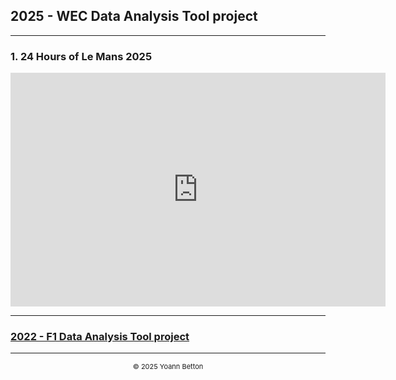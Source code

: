 ## 2025 - WEC Data Analysis Tool project

---

### 1. 24 Hours of Le Mans 2025


<iframe title="AnalysisWithSections" width="600" height="373.5" src="https://app.powerbi.com/view?r=eyJrIjoiNmYyM2JiNTItMzBmZS00NjY5LTlmZGYtNWI4MmNjYzA4OTEzIiwidCI6IjZmYmZkYTI0LWJjZGUtNGY3MS04OTVlLWIyZTIyZjIwOTQ3MyIsImMiOjh9" frameborder="0" allowFullScreen="true"></iframe>


---

### [2022 - F1 Data Analysis Tool project](/page/f1-2022)

---

<div style="text-align: center">
  <p style="font-size:11px">&copy; 2025 Yoann Betton</p>
</div>

<!-- ---

<p style="font-size:11px">Page generated from <a href="https://github.com/yoannbtn/yoannbtn.github.io">github.com/yoannbtn</a>.</p> -->